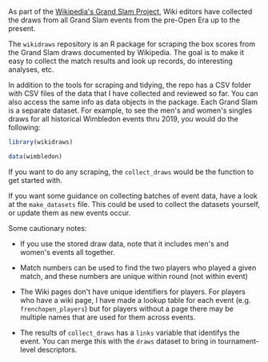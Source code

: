 As part of the [Wikipedia's  Grand Slam Project](https://en.wikipedia.org/wiki/Wikipedia:WikiProject_Tennis/Grand_Slam_Project), Wiki editors have collected the draws from all Grand Slam events from the pre-Open Era up to the present. 

The `wikidraws` repository is an R package for scraping the box scores from the Grand Slam draws documented by Wikipedia. The goal is to make it easy to collect the match results and look up records, do interesting analyses, etc.

In addition to the tools for scraping and tidying, the repo has a CSV folder with CSV files of the data that I have collected and reviewed so far. You can also access the same info as data objects in the package. Each Grand Slam is a separate dataset. For example, to see the men's and women's singles draws for all historical Wimbledon events thru 2019, you would do the following:

```R
library(wikidraws)

data(wimbledon)
```

If you want to do any scraping, the `collect_draws` would be the function to get started with.

If you want some guidance on collecting batches of event data, have a look at the `make_datasets` file. This could be used to collect the datasets yourself, or update them as new events occur.

Some cautionary notes:

- If you use the stored draw data, note that it includes men's and women's events all together.

- Match numbers can be used to find the two players who played a given match, and these numbers are unique within round (not within event)

- The Wiki pages don't have unique identifiers for players. For players who have a wiki page, I have made a lookup table for each event (e.g. `frenchopen_players`) but for players without a page there may be multiple names that are used for them across events.

- The results of `collect_draws` has a `links` variable that identifys the event. You can merge this with the `draws` dataset to bring in tournament-level descriptors.